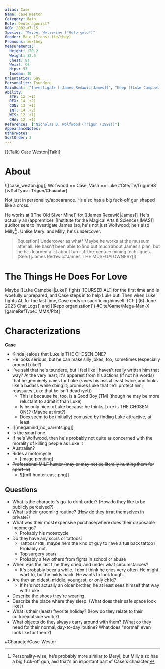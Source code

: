 ```yaml
---
alias: Case
Name: Case Weston
Category: Main
Role: Deuteragonist?
DOB: 2002-07-15
Species: "Maybe: Wolverine (*Gulo gulo*)"
Gender: Male (Trans) (he/they)
Pronouns: he/they
Measurements:
  Height: 170.2
  Weight: 53.5
  Chest: 83
  Waist: 66
  Hips: 93
  Inseam: 80
Orientation: Gay
Personality: Tsundere
MainGoal: ["Investigate [[James Redawić|James]]", "Keep [[Luke Campbell|Luke]] safe"]
Ability:
  STR: 12 (+1)
  DEX: 14 (+2)
  CON: 13 (+1)
  INT: 14 (+2)
  WIS: 12 (+1)
  CHA: 12 (+1)
References: ["Nicholas D. Wolfwood (Trigun (1998))"]
AppearanceNotes:
OtherNotes:
SortOrder: 3
---
```

[[(Talk) Case Weston|Talk]]
# About
![[case_weston.jpg]]
Wolfwood == Case, Vash == Luke #Cite/TV/Trigun98 [tvRefType:: Trigun/Character]

Not just in personality/appearance. He also has a big fuck-off gun shaped like a cross.

He works at [[The Old Silver Mine]] for [[James Redawić|James]]. He's actually an (apprentice) [[Institute for the Magical Arts & Sciences|IMAS]] auditor sent to investigate James (so, he's not just Wolfwood; he's also Milly[^1]). Unlike Meryl and Milly, he's undercover.

[^1]: Personality-wise, he's probably more similar to Meryl, but Milly also has a big fuck-off gun, and that's an important part of Case's character.

>[!question] Undercover as what?
>Maybe he works at the museum after all. He hasn't been able to find out much about James's plan, but he has learned a lot about turn-of-the-century mining techniques. (See: [[James Redawić#James, THE MUSEUM OWNER?]])

# The Things He Does For Love
Maybe [[Luke Campbell|Luke]] fights [[CURSED AL]] for the first time and is woefully unprepared, and Case steps in to help Luke out. Then when Luke fights AL for the last time, Case ends up sacrificing himself. (Cf: [[(6) June 2023 Chat Logs]] and [[Repo organization]]) #Cite/Game/Mega-Man-X [gameRefType:: MMX/Plot]

# Characterizations
**Case**
- Kinda jealous that Luke is THE CHOSEN ONE?
- He looks serious, but he can make silly jokes, too, sometimes (especially around Luke?)
- I've said that he's tsundere, but I feel like I haven't really written him that way? At the very least, it's apparent from his actions (if not his words) that he genuinely cares for Luke (saves his ass at least twice, and looks like a badass while doing it; promises Luke that he'll protect him; reassures Luke that he isn't dead (yet))
	- This is because he, too, is a Good Boy (TM) (though he may be more reluctant to admit it than Luke)
	- Is he only nice to Luke because he thinks Luke is THE CHOSEN ONE? (Maybe at first?)
	- Does seem to be (initially) confused by finding Luke attractive, at least
- ![[megamind_no_parents.jpg]]
- Is the smart one
- If he's Wolfwood, then he's probably not quite as concerned with the morality of killing people as Luke is
- Australian?
- Rides a motorcycle
	- \[image pending\]
- ~~Professional MILF hunter (may or may not be literally hunting them for sport lol)~~
	- ![[milf hunter case.png]]

## Questions
- What is the character's go-to drink order? (How do they like to be publicly perceived?)
- What is their grooming routine? (How do they treat themselves in private?)
- What was their most expensive purchase/where does their disposable income go?
	- Probably his motorcycle
- Do they have any scars or tattoos?
	- Tattoos? Idk, maybe he's the kind of guy to have a full back tattoo? Probably not.
	- Top surgery scars
	- Probably a few others from fights in school or abuse
- When was the last time they cried, and under what circumstances?
	- It's probably been a while. I don't think he cries very often. He might want to, but he holds back. He wants to look tough.
- Are they an oldest, middle, youngest, or only child?
	- If he's not actually an older brother, he at least sees himself that way with Luke.
- Describe the shoes they're wearing.
- Describe the place where they sleep. (What does their safe space look like?)
- What is their (least) favorite holiday? (How do they relate to their culture/outside world?)
- What objects do they always carry around with them? (What do they need for their normal, day-to-day routine? What does "normal" even look like for them?)

#Character/Case-Weston 